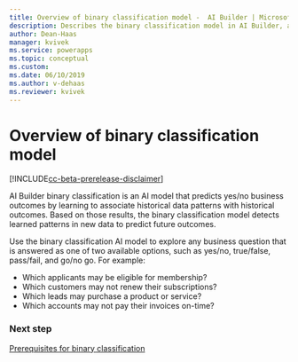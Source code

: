 ```yaml
---
title: Overview of binary classification model -  AI Builder | Microsoft Docs
description: Describes the binary classification model in AI Builder, and gives some examples of how you might use it.
author: Dean-Haas
manager: kvivek
ms.service: powerapps
ms.topic: conceptual
ms.custom: 
ms.date: 06/10/2019
ms.author: v-dehaas
ms.reviewer: kvivek
---
```


# Overview of binary classification model

[!INCLUDE[cc-beta-prerelease-disclaimer](./includes/cc-beta-prerelease-disclaimer.md)]

AI Builder binary classification is an AI model that predicts yes/no business outcomes by learning to associate historical data patterns with historical outcomes. Based on those results, the binary classification model detects learned patterns in new data to predict future outcomes.

Use the binary classification AI model to explore any business question that is answered as one of two available options, such as yes/no, true/false, pass/fail, and go/no go. For example: 
 
- Which applicants may be eligible for membership?
- Which customers may not renew their subscriptions?
- Which leads may purchase a product or service?
- Which accounts may not pay their invoices on-time?


### Next step
[Prerequisites for binary classification](binary-classification-prereq.md) 


